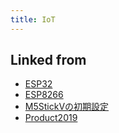 ```yaml
---
title: IoT
---
```



## Linked from

* [ESP32](/ESP32)
* [ESP8266](/ESP8266)
* [M5StickVの初期設定](/M5StickVの初期設定)
* [Product2019](/Product2019)


